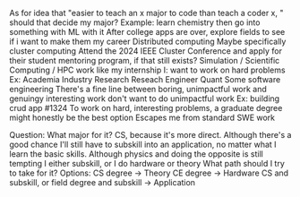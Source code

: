 As for idea that "easier to teach an x major to code than teach a coder x, " should that decide my major?
	Example: learn chemistry then go into something with ML with it
After college apps are over, explore fields to see if i want to make them my career
	Distributed computing
		Maybe specifically cluster computing
			Attend the 2024 IEEE Cluster Conference and apply for their student mentoring program, if that still exists?
	Simulation / Scientific Computing / HPC work like my internship
I:
	want to work on hard problems
		Ex:
			Academia
			Industry Research
			Reseach Engineer
			Quant
			Some software engineering
				There's a fine line between boring, unimpactful work and genuingy interesting work
	don't want to do unimpactful work
		Ex: building crud app #1324
To work on hard, interesting problems, a graduate degree might honestly be the best option
	Escapes me from standard SWE work

Question:
	What major for it?
		CS, because it's more direct. Although there's a good chance I'll still have to subskill into an application, no matter what I learn the basic skills.
			Although physics and doing the opposite is still tempting
			I either subskill, or I do hardware or theory
	What path should I try to take for it?
Options:
	CS degree -> Theory
	CE degree -> Hardware
	CS and subskill, or field degree and subskill -> Application
	